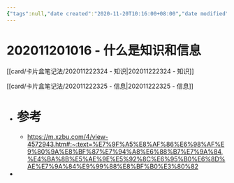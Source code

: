 ```yaml
---
{"tags":null,"date created":"2020-11-20T10:16:00+08:00","date modified":"2024-04-08T18:35:20+08:00","dg-publish":true,"aliases":[],"permalink":"/card/卡片盒笔记法/202011201016 - 什么是知识和信息/","dgPassFrontmatter":true,"noteIcon":"2","created":"2020-11-20T10:16:00+08:00","updated":"2024-04-08T18:35:20+08:00"}
---
```



# 202011201016 - 什么是知识和信息

[[card/卡片盒笔记法/202011222324 - 知识\|202011222324 - 知识]]

[[card/卡片盒笔记法/202011222325 - 信息\|202011222325 - 信息]]
- # 参考
	- https://m.xzbu.com/4/view-4572943.htm#:~:text=%E7%9F%A5%E8%AF%86%E6%98%AF%E9%80%9A%E8%BF%87%E7%94%A8%E6%88%B7%E7%9A%84,%E4%BA%8B%E5%AE%9E%E5%92%8C%E6%95%B0%E6%8D%AE%E7%9A%84%E9%99%88%E8%BF%B0%E3%80%82
-
